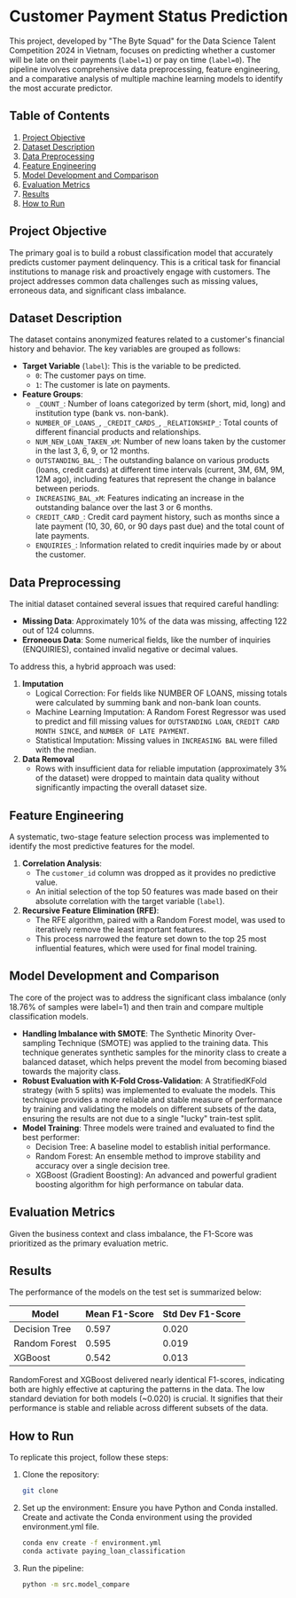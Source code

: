 # Customer Payment Status Prediction
This project, developed by "The Byte Squad" for the Data Science Talent Competition 2024 in Vietnam, focuses on predicting whether a customer will be late on their payments (`label=1`) or pay on time (`label=0`). The pipeline involves comprehensive data preprocessing, feature engineering, and a comparative analysis of multiple machine learning models to identify the most accurate predictor.

## Table of Contents
1. [Project Objective](#project-objective)
2. [Dataset Description](#dataset-description)
3. [Data Preprocessing](#data-preprocessing)
4. [Feature Engineering](#feature-engineering)
5. [Model Development and Comparison](#model-development-and-comparison)
6. [Evaluation Metrics](#evaluation-metrics)
7. [Results](#results)
8. [How to Run](#how-to-run)

## Project Objective
The primary goal is to build a robust classification model that accurately predicts customer payment delinquency. This is a critical task for financial institutions to manage risk and proactively engage with customers. The project addresses common data challenges such as missing values, erroneous data, and significant class imbalance.

## Dataset Description
The dataset contains anonymized features related to a customer's financial history and behavior. The key variables are grouped as follows:
* **Target Variable** (`label`): This is the variable to be predicted.
  * `0`: The customer pays on time.
  * `1`: The customer is late on payments.
* **Feature Groups**:
  * `_COUNT_`: Number of loans categorized by term (short, mid, long) and institution type (bank vs. non-bank).
  * `NUMBER_OF_LOANS_`, `_CREDIT_CARDS_`, `_RELATIONSHIP_`: Total counts of different financial products and relationships.
  * `NUM_NEW_LOAN_TAKEN_xM`: Number of new loans taken by the customer in the last 3, 6, 9, or 12 months.
  * `OUTSTANDING_BAL_`: The outstanding balance on various products (loans, credit cards) at different time intervals (current, 3M, 6M, 9M, 12M ago), including features that represent the change in balance between periods.
  * `INCREASING_BAL_xM`: Features indicating an increase in the outstanding balance over the last 3 or 6 months.
  * `CREDIT_CARD_`: Credit card payment history, such as months since a late payment (10, 30, 60, or 90 days past due) and the total count of late payments.
  * `ENQUIRIES_`: Information related to credit inquiries made by or about the customer.

## Data Preprocessing
The initial dataset contained several issues that required careful handling:
* **Missing Data**: Approximately 10% of the data was missing, affecting 122 out of 124 columns.
* **Erroneous Data**: Some numerical fields, like the number of inquiries (ENQUIRIES), contained invalid negative or decimal values.

To address this, a hybrid approach was used:
1. **Imputation**
   - Logical Correction: For fields like NUMBER OF LOANS, missing totals were calculated by summing bank and non-bank loan counts.
   - Machine Learning Imputation: A Random Forest Regressor was used to predict and fill missing values for `OUTSTANDING LOAN`, `CREDIT CARD MONTH SINCE`, and `NUMBER OF LATE PAYMENT`.
   - Statistical Imputation: Missing values in `INCREASING BAL` were filled with the median.
2. **Data Removal**
   - Rows with insufficient data for reliable imputation (approximately 3% of the dataset) were dropped to maintain data quality without significantly impacting the overall dataset size. 

## Feature Engineering
A systematic, two-stage feature selection process was implemented to identify the most predictive features for the model.
1. **Correlation Analysis**:
   - The `customer_id` column was dropped as it provides no predictive value.
   - An initial selection of the top 50 features was made based on their absolute correlation with the target variable (`label`).
2. **Recursive Feature Elimination (RFE)**:
   - The RFE algorithm, paired with a Random Forest model, was used to iteratively remove the least important features. 
   - This process narrowed the feature set down to the top 25 most influential features, which were used for final model training.

## Model Development and Comparison
The core of the project was to address the significant class imbalance (only 18.76% of samples were label=1) and then train and compare multiple classification models.
* **Handling Imbalance with SMOTE**:
The Synthetic Minority Over-sampling Technique (SMOTE) was applied to the training data. This technique generates synthetic samples for the minority class to create a balanced dataset, which helps prevent the model from becoming biased towards the majority class.
* **Robust Evaluation with K-Fold Cross-Validation**: A StratifiedKFold strategy (with 5 splits) was implemented to evaluate the models. This technique provides a more reliable and stable measure of performance by training and validating the models on different subsets of the data, ensuring the results are not due to a single "lucky" train-test split.
* **Model Training**: Three models were trained and evaluated to find the best performer:
    - Decision Tree: A baseline model to establish initial performance.
    - Random Forest: An ensemble method to improve stability and accuracy over a single decision tree.
    - XGBoost (Gradient Boosting): An advanced and powerful gradient boosting algorithm for high performance on tabular data.

## Evaluation Metrics
Given the business context and class imbalance, the F1-Score was prioritized as the primary evaluation metric.

## Results
The performance of the models on the test set is summarized below:

| Model          | Mean F1-Score | Std Dev F1-Score |
|----------------|---------------|------------------|
| Decision Tree  | 0.597         | 0.020            |
| Random Forest  | 0.595         | 0.019            |
| XGBoost        | 0.542         | 0.013            |

RandomForest and XGBoost delivered nearly identical F1-scores, indicating both are highly effective at capturing the patterns in the data. The low standard deviation for both models (~0.020) is crucial. It signifies that their performance is stable and reliable across different subsets of the data.

## How to Run
To replicate this project, follow these steps:
1. Clone the repository:
   ```bash
   git clone
   ```
2. Set up the environment: Ensure you have Python and Conda installed. Create and activate the Conda environment using the provided environment.yml file.
    ```bash
    conda env create -f environment.yml  
    conda activate paying_loan_classification
    ```
3. Run the pipeline:
   ```bash
   python -m src.model_compare
   ```